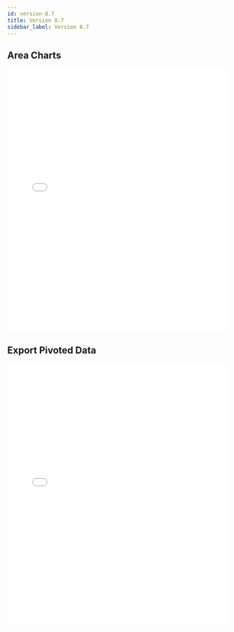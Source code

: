 ```yaml
---
id: version-8.7
title: Version 8.7
sidebar_label: Version 8.7
---
```



## Area Charts


<iframe src="//fast.wistia.net/embed/iframe/53x109p7lh?videoFoam=true"
allowtransparency="true" frameBorder="0" scrolling="no" className="wistia_embed"
name="wistia_embed" allowFullScreen  width="100%" height="600"></iframe>
<script src="//fast.wistia.net/assets/external/iframe-api-v1.js"></script>



## Export Pivoted Data

<iframe src="//fast.wistia.net/embed/iframe/9h1oxeh6cw?videoFoam=true"
allowtransparency="true" frameBorder="0" scrolling="no" className="wistia_embed"
name="wistia_embed" allowFullScreen  width="100%" height="600"></iframe>
<script src="//fast.wistia.net/assets/external/iframe-api-v1.js"></script>